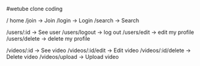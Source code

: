 #wetube clone coding

/ home
/join -> Join
/login -> Login
/search -> Search

/users/:id -> See user
/users/logout -> log out
/users/edit -> edit my profile
/users/delete -> delete my profile

/videos/:id -> See video
/videos/:id/edit -> Edit video
/videos/:id/delete -> Delete video
/videos/upload -> Upload video
